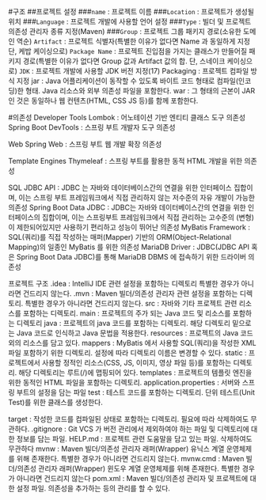 #구조
##프로젝트 설정
    ###`name` : 프로젝트 이름
    ###`Location` : 프로젝트가 생성될 위치
    ###`Language` : 프로젝트 개발에 사용할 언어 설정
    ###`Type` : 빌더 및 프로젝트 의존성 관리자 종류 지정(Maven)
    ###`Group` : 프로젝트 그룹 패키지 경로(소유한 도메인 역순)
`Artifact` : 프로젝트 식별자(특별한 이유가 없다면 Name 과 동일하게 지정 단, 케밥 케이싱으로)
`Package Name` : 프로젝트 진입점을 가지는 클래스가 만들어질 패키지 경로(특별한 이유가 없다면 Group 값과 Artifact 값의 합. 단, 스네이크 케이싱으로)
`JDK` : 프로젝트 개발에 사용할 JDK 버전 지정(17)
Packaging : 프로젝트 컴파일 방식 지정
jar : Java 어플리케이션이 동작할 수 있도록 바이트 코드 형태로 컴파일(인코딩)한 형태. Java 리소스와 외부 의존성 파일을 포함한다.
war : 그 형태의 근본이 JAR인 것은 동일하나 웹 컨텐츠(HTML, CSS JS 등)를 함께 포함한다.


#의존성
Developer Tools
Lombok : 어노테이션 기반 엔티티 클래스 도구 의존성
Spring Boot DevTools : 스프링 부트 개발자 도구 의존성

Web
Spring Web : 스프링 부트 웹 개발 확장 의존성

Template Engines
Thymeleaf : 스프링 부트를 활용한 동적 HTML 개발을 위한 의존성

SQL
JDBC API : JDBC 는 자바와 데이터베이스간의 연결을 위한 인터페이스 집합이며, 이는 스프링 부트 프레임워크에서 직접 관리하지 않는 저수준의 자유 개발이 가능한 의존성
Spring Boot Data JDBC : JDBC는 자바와 데이터베이스간의 연결을 위한 인터페이스의 집합이며, 이는 스프링부트 프레임워크에서 직접 관리하는 고수준의 (변형)이 제한되어있지만 사용하기 편리하고 성능이 뛰어난 의존성 
MyBatis Framework :  SQL(쿼리)를 직접 작성하는 매퍼(Mapper) 기반의 ORM(Object-Relational Mapping)의 일종인 MyBatis 를 위한 의존성
MariaDB Driver : JDBC(JDBC API 혹은 Spring Boot Data JDBC)를 통해 MariaDB DBMS 에 접속하기 위한 드라이버 의존성

프로젝트 구조
.idea : IntelliJ IDE 관련 설정을 포함하는 디렉토리 특별한 경우가 아니라면 건드리지 않는다.
.mvn : Maven 빌더/의존성 관리자 관련 설정을 포함하는 디렉토리. 특별한 경우가 아니라면 건드리지 않는다.
src : 자바와 기타 프로젝트 관련 리소스를 포함하는 디렉토리.
main : 프로젝트의 주가 되는 Java 코드 및 리소스를 포함하는 디렉토리
    java : 프로젝트의 java 코드를 포함하는 디렉토리. 해당 디렉토리 밑으로는 Java 코드로 인식하고 Java 문법을 적용한다.
    resources : 프로젝트의 Java 코드 외의 리소스를 담고 있다.
        mappers : MyBatis 에서 사용할 SQL(쿼리)을 작성한 XML 파일 포함하기 위한 디렉토리. 설정에 따라 디렉토리 이름은 변경할 수 있다.
        static : 프로젝트에서 사용할 정적인 리소스(CSS, JS, 이미지, 영상 파일 등)를 포함하는 디렉토리. 해당 디렉토리는 루트(/)에 맵핑되어 있다.
        templates : 프로젝트의 템플릿 엔진을 위한 동적인 HTML 파일을 포함하는 디렉토리.
        application.properties : 서버와 스프링 부트의 설정을 담는 파일
test : 테스트 코드를 포함하는 디렉토리. 단위 테스트(Unit Test)를 위한 클래스를 생성한다.


target : 작성한 코드를 컴파일된 상태로 포함하는 디렉토리. 필요에 따라 삭제하여도 무관하다.
.gitignore : Git VCS 가 버전 관리에서 제외하여야 하는 파일 및 디렉토리에 대한 정보를 담는 파일.
HELP.md : 프로젝트 관련 도움말을 담고 있는 파일. 삭제하여도 무관하다
mvnw : Maven 빌더/의존성 관리자 래퍼(Wrapper) 유닉스 계열 운영체제를 위해 존재한다. 특별한 경우가 아니라면 건드리지 않는다.
mvnw.cmd : Maven 빌더/의존성 관리자 래퍼(Wrapper) 윈도우 계열 운영체제를 위해 존재한다. 특별한 경우가 아니라면 건드리지 않는다
pom.xml : Maven 빌더/의존성 관리자 및 프로젝트에 대한 설정 파일. 의존성을 추가하는 등의 관리를 할 수 있다.


